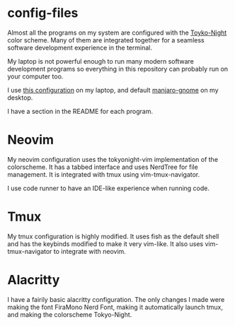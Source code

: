 # config-files

Almost all the programs on my system are configured with the [Toyko-Night](https://github.com/enkia/tokyo-night-vscode-theme) color scheme.
Many of them are integrated together for a seamless software development experience in the terminal.

My laptop is not powerful enough to run many modern software development programs so everything in this repository can probably run on your computer too.

I use [this configuration](https://github.com/joseph-scott-campbell/dwm) on my laptop, and default [manjaro-gnome](https://www.gnome.org/) on my desktop.

I have a section in the README for each program.

# Neovim

My neovim configuration uses the tokyonight-vim implementation of the colorscheme. It has a tabbed interface and uses NerdTree for file management. It is integrated with tmux using vim-tmux-navigator.

I use code runner to have an IDE-like experience when running code.

# Tmux

My tmux configuration is highly modified. It uses fish as the default shell and has the keybinds modified to make it very vim-like. It also uses vim-tmux-navigator to integrate with neovim.

# Alacritty

I have a fairily basic alacritty configuration. The only changes I made were making the font FiraMono Nerd Font, making it automatically launch tmux, and making the colorscheme Tokyo-Night.
